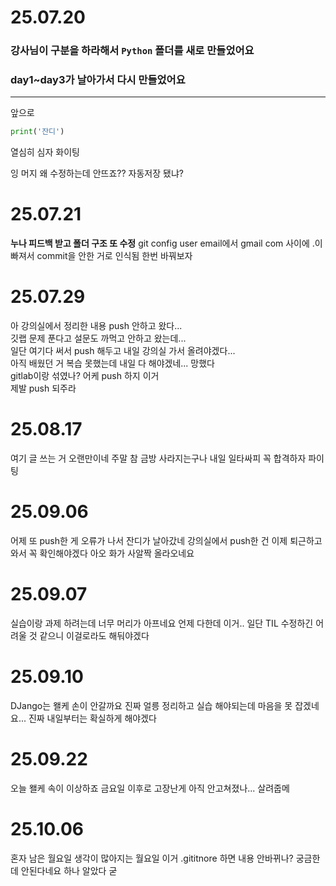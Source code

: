 # 25.07.20
### 강사님이 구분을 하라해서 `Python` 폴더를 새로 만들었어요
### day1~day3가 날아가서 다시 만들었어요
---
앞으로
```python
print('잔디')
```
열심히 심자 화이팅

잉 머지
왜 수정하는데 안뜨죠??
자동저장 됐냐?
# 25.07.21
**누나 피드백 받고 폴더 구조 또 수정**
git config user email에서 gmail com 사이에 .이 빠져서 commit을 안한 거로 인식됨 한번 바꿔보자
# 25.07.29
아 강의실에서 정리한 내용 push 안하고 왔다...  
깃랩 문제 푼다고 설문도 까먹고 안하고 왔는데...  
일단 여기다 써서 push 해두고 내일 강의실 가서 올려야겠다...  
아직 배웠던 거 복습 못했는데 내일 다 해야겠네... 망했다  
gitlab이랑 섞였나? 어케 push 하지 이거  
제발 push 되주라
# 25.08.17
여기 글 쓰는 거 오랜만이네 주말 참 금방 사라지는구나
내일 일타싸피 꼭 합격하자 파이팅 

# 25.09.06
어제 또 push한 게 오류가 나서 잔디가 날아갔네
강의실에서 push한 건 이제 퇴근하고 와서 꼭 확인해야겠다
아오 화가 사알짝 올라오네요

# 25.09.07
실습이랑 과제 하려는데 너무 머리가 아프네요 언제 다한데 이거..
일단 TIL 수정하긴 어려울 것 같으니 이걸로라도 해둬야겠다

# 25.09.10
DJango는 왤케 손이 안갈까요
진짜 얼릉 정리하고 실습 해야되는데
마음을 못 잡겠네요...
진짜 내일부터는 확실하게 해야겠다

# 25.09.22
오늘 왤케 속이 이상하죠
금요일 이후로 고장난게 아직 안고쳐졌나... 살려줍메

# 25.10.06
혼자 남은 월요일
생각이 많아지는 월요일
이거 .gititnore 하면 내용 안바뀌나? 궁금한데
안된다네요 하나 알았다 굳